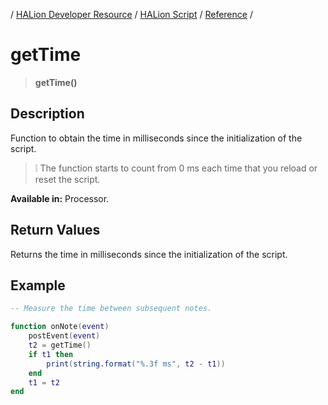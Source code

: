 / [HALion Developer Resource](../../HALion-Developer-Resource.md) / [HALion Script](./HALion-Script.md) / [Reference](./Reference.md) /

# getTime

>**getTime()**

## Description

Function to obtain the time in milliseconds since the initialization of the script.

>&#10069; The function starts to count from 0 ms each time that you reload or reset the script.

**Available in:** Processor.

## Return Values

Returns the time in milliseconds since the initialization of the script.

## Example

```lua
-- Measure the time between subsequent notes.

function onNote(event)
    postEvent(event)
    t2 = getTime()
    if t1 then
        print(string.format("%.3f ms", t2 - t1))
    end
    t1 = t2
end
```